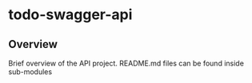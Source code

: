 # todo-swagger-api

## Overview

Brief overview of the API project.
README.md files can be found inside sub-modules